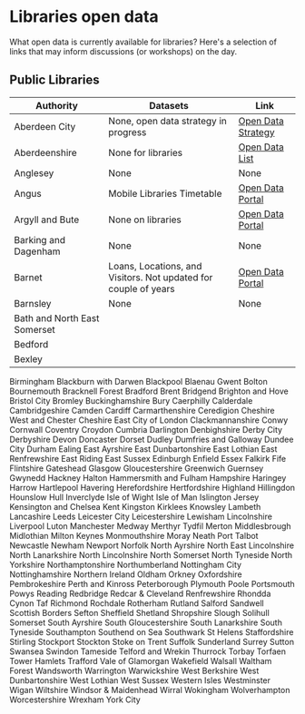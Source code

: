Libraries open data
===================

What open data is currently available for libraries? Here's a selection of links that may inform discussions (or workshops) on the day.

Public Libraries
----------------

| Authority | Datasets | Link |
| --------- | -------- | ---- |
| Aberdeen City |None, open data strategy in progress | [Open Data Strategy](http://www.aberdeencity.gov.uk/open_data/open_data_home.asp) |
| Aberdeenshire | None for libraries | [Open Data List](https://www.aberdeenshire.gov.uk/online/open-data/) |
| Anglesey | None | None |
| Angus | Mobile Libraries Timetable | [Open Data Portal](http://opendata.angus.gov.uk/dataset/angusalive-mobile-libraries) |
| Argyll and Bute | None on libraries | [Open Data Portal](http://data-argyll-bute.opendata.arcgis.com/) |
| Barking and Dagenham | None | None |
| Barnet | Loans, Locations, and Visitors. Not updated for couple of years | [Open Data Portal](https://open.barnet.gov.uk/dataset?q=libraries) |
| Barnsley | None | None |
| Bath and North East Somerset |  |  |
| Bedford
| Bexley | 
Birmingham
Blackburn with Darwen
Blackpool
Blaenau Gwent
Bolton
Bournemouth
Bracknell Forest
Bradford
Brent
Bridgend
Brighton and Hove
Bristol City
Bromley
Buckinghamshire
Bury
Caerphilly
Calderdale
Cambridgeshire
Camden
Cardiff
Carmarthenshire
Ceredigion
Cheshire West and Chester
Cheshire East
City of London
Clackmannanshire
Conwy
Cornwall
Coventry
Croydon
Cumbria
Darlington
Denbighshire
Derby City
Derbyshire
Devon
Doncaster
Dorset
Dudley
Dumfries and Galloway
Dundee City
Durham
Ealing
East Ayrshire
East Dunbartonshire
East Lothian
East Renfrewshire
East Riding
East Sussex
Edinburgh
Enfield
Essex
Falkirk
Fife
Flintshire
Gateshead
Glasgow
Gloucestershire
Greenwich
Guernsey
Gwynedd
Hackney
Halton
Hammersmith and Fulham
Hampshire
Haringey
Harrow
Hartlepool
Havering
Herefordshire
Hertfordshire
Highland
Hillingdon
Hounslow
Hull
Inverclyde
Isle of Wight
Isle of Man
Islington
Jersey
Kensington and Chelsea
Kent
Kingston
Kirklees
Knowsley
Lambeth
Lancashire
Leeds
Leicester City
Leicestershire
Lewisham
Lincolnshire
Liverpool
Luton
Manchester
Medway
Merthyr Tydfil
Merton
Middlesbrough
Midlothian
Milton Keynes
Monmouthshire
Moray
Neath Port Talbot
Newcastle
Newham
Newport
Norfolk
North Ayrshire
North East Lincolnshire
North Lanarkshire
North Lincolnshire
North Somerset
North Tyneside
North Yorkshire
Northamptonshire
Northumberland
Nottingham City
Nottinghamshire
Northern Ireland
Oldham
Orkney
Oxfordshire
Pembrokeshire
Perth and Kinross
Peterborough
Plymouth
Poole
Portsmouth
Powys
Reading
Redbridge
Redcar & Cleveland
Renfrewshire
Rhondda Cynon Taf
Richmond
Rochdale
Rotherham
Rutland
Salford
Sandwell
Scottish Borders
Sefton
Sheffield
Shetland
Shropshire
Slough
Solihull
Somerset
South Ayrshire
South Gloucestershire
South Lanarkshire
South Tyneside
Southampton
Southend on Sea
Southwark
St Helens
Staffordshire
Stirling
Stockport
Stockton
Stoke on Trent
Suffolk
Sunderland
Surrey
Sutton
Swansea
Swindon
Tameside
Telford and Wrekin
Thurrock
Torbay
Torfaen
Tower Hamlets
Trafford
Vale of Glamorgan
Wakefield
Walsall
Waltham Forest
Wandsworth
Warrington
Warwickshire
West Berkshire
West Dunbartonshire
West Lothian
West Sussex
Western Isles
Westminster
Wigan
Wiltshire
Windsor & Maidenhead
Wirral
Wokingham
Wolverhampton
Worcestershire
Wrexham
York City
